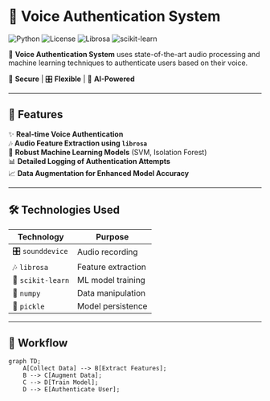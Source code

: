 # 🎤 Voice Authentication System

![Python](https://img.shields.io/badge/Python-3.8%2B-blue?logo=python&logoColor=white)
![License](https://img.shields.io/badge/License-MIT-green)
![Librosa](https://img.shields.io/badge/Librosa-Audio%20Processing-orange)
![scikit-learn](https://img.shields.io/badge/scikit--learn-ML-yellow)

🚀 **Voice Authentication System** uses state-of-the-art audio processing and machine learning techniques to authenticate users based on their voice. 

🔐 **Secure** | 🎛️ **Flexible** | 🤖 **AI-Powered**

---

## 🌟 Features

✨ **Real-time Voice Authentication**  
🎶 **Audio Feature Extraction using `librosa`**  
🤝 **Robust Machine Learning Models** (SVM, Isolation Forest)  
📊 **Detailed Logging of Authentication Attempts**  
📈 **Data Augmentation for Enhanced Model Accuracy**

---

## 🛠️ Technologies Used

| Technology         | Purpose                      |
|---------------------|------------------------------|
| 🎛️ `sounddevice`    | Audio recording             |
| 🎶 `librosa`         | Feature extraction          |
| 🤖 `scikit-learn`    | ML model training           |
| 🧰 `numpy`           | Data manipulation           |
| 📂 `pickle`          | Model persistence           |

---

## 🎯 Workflow

```mermaid
graph TD;
    A[Collect Data] --> B[Extract Features];
    B --> C[Augment Data];
    C --> D[Train Model];
    D --> E[Authenticate User];
